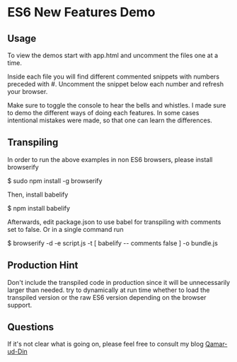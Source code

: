 # ES6 New Features Demo

## Usage

To view the demos start with app.html and uncomment the files one at a time.

Inside each file you will find different commented snippets with numbers preceded with #. Uncomment the snippet below each number and refresh your browser.

Make sure to toggle the console to hear the bells and whistles. I made sure to demo the different ways of doing each features. In some cases intentional mistakes were made, so that one can learn the differences.

## Transpiling

In order to run the above examples in non ES6 browsers, please install browserify

$ sudo npm install -g browserify

Then, install babelify

$ npm install babelify

Afterwards, edit package.json to use babel for transpiling with comments set to false. Or in a single command run

$ browserify -d -e script.js -t [ babelify -- comments false ] -o bundle.js

## Production Hint

Don't include the transpiled code in production since it will be unnecessarily larger than needed. try to dynamically at run time whether to load the transpiled version or the raw ES6 version depending on the browser support.

## Questions

If it's not clear what is going on, please feel free to consult my blog [Qamar-ud-Din](http://mustafamahrous.wordpress.com)
